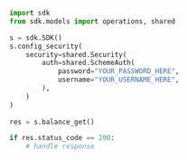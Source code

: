<!-- Start SDK Example Usage -->
```python
import sdk
from sdk.models import operations, shared

s = sdk.SDK()
s.config_security(
    security=shared.Security(
        auth=shared.SchemeAuth(
            password="YOUR_PASSWORD_HERE",
            username="YOUR_USERNAME_HERE",
        ),
    )
)
    
res = s.balance_get()

if res.status_code == 200:
    # handle response
```
<!-- End SDK Example Usage -->